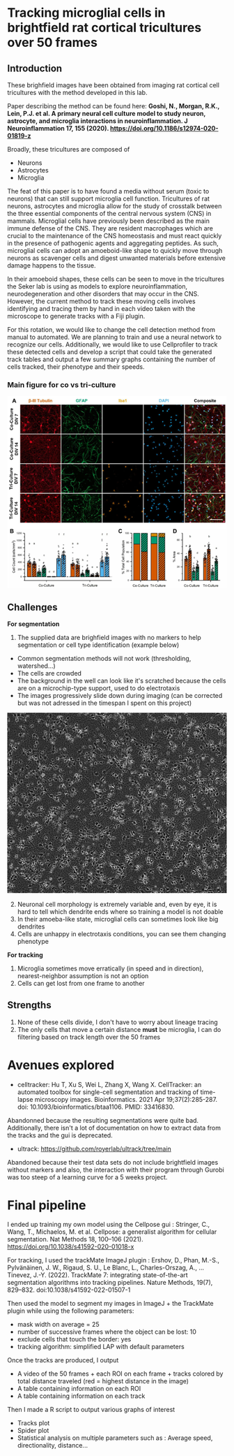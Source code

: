 # Tracking microglial cells in brightfield rat cortical tricultures over 50 frames

## Introduction

These brighfield images have been obtained from imaging rat cortical cell tricultures with the method developed in this lab.

Paper describing the method can be found here: **Goshi, N., Morgan, R.K., Lein, P.J. et al. A primary neural cell culture model to study neuron, astrocyte, and microglia interactions in neuroinflammation. J Neuroinflammation 17, 155 (2020). https://doi.org/10.1186/s12974-020-01819-z**

Broadly, these tricultures are composed of 
-  Neurons
-  Astrocytes
-  Microglia

The feat of this paper is to have found a media without serum (toxic to neurons) that can still support microglia cell function.
Tricultures of rat neurons, astrocytes and microglia allow for the study of crosstalk between the three essential components of the central nervous system (CNS) in mammals. Microglial cells have previously been described as the main immune defense of the CNS. They are resident macrophages which are crucial to the maintenance of the CNS homeostasis and must react quickly in the presence of pathogenic agents and aggregating peptides. As such, microglial cells can adopt an amoeboid-like shape to quickly move through neurons as scavenger cells and digest unwanted materials before extensive damage happens to the tissue.

In their amoeboid shapes, these cells can be seen to move in the tricultures the Seker lab is using as models to explore neuroinflammation, neurodegeneration and other disorders that may occur in the CNS. However, the current method to track these moving cells involves identifying and tracing them by hand in each video taken with the microscope to generate tracks with a Fiji plugin.

For this rotation, we would like to change the cell detection method from manual to automated. We are planning to train and use a neural network to recognize our cells. Additionally, we would like to use Cellprofiler to track these detected cells and develop a script that could take the generated track tables and output a few summary graphs containing the number of cells tracked, their phenotype and their speeds.


### Main figure for co vs tri-culture

![Screenshot](data/tricoculturepaper.png)


## Challenges
**For segmentation**

1.  The supplied data are brighfield images with no markers to help segmentation or cell type identification (example below)
-  Common segmentation methods will not work (thresholding, watershed...)
-  The cells are crowded
-  The background in the well can look like it's scratched because the cells are on a microchip-type support, used to do electrotaxis
-  The images progressively slide down during imaging (can be corrected but was not adressed in the timespan I spent on this project)

![Screenshot](data/image.png)

2.  Neuronal cell morphology is extremely variable and, even by eye, it is hard to tell which dendrite ends where so training a model is not doable
3.  In their amoeba-like state, microglial cells can sometimes look like big dendrites
4.  Cells are unhappy in electrotaxis conditions, you can see them changing phenotype

**For tracking**

1.  Microglia sometimes move erratically (in speed and in direction), nearest-neighbor assumption is not an option
2.  Cells can get lost from one frame to another

## Strengths

1.  None of these cells divide, I don't have to worry about lineage tracing
2.  The only cells that move a certain distance **must** be microglia, I can do filtering based on track length over the 50 frames

# Avenues explored

-  celltracker: Hu T, Xu S, Wei L, Zhang X, Wang X. CellTracker: an automated toolbox for single-cell segmentation and tracking of time-lapse microscopy images. Bioinformatics. 2021 Apr 19;37(2):285-287. doi: 10.1093/bioinformatics/btaa1106. PMID: 33416830.

Abandonned because the resulting segmentations were quite bad. Additionally, there isn't a lot of documentation on how to extract data from the tracks and the gui is deprecated.

-  ultrack: https://github.com/royerlab/ultrack/tree/main

Abandoned because their test data sets do not include brightfield images without markers and also, the interaction with their program through Gurobi was too steep of a learning curve for a 5 weeks project.

# Final pipeline

I ended up training my own model using the Cellpose gui : Stringer, C., Wang, T., Michaelos, M. et al. Cellpose: a generalist algorithm for cellular segmentation. Nat Methods 18, 100–106 (2021). https://doi.org/10.1038/s41592-020-01018-x

For tracking, I used the trackMate ImageJ plugin : Ershov, D., Phan, M.-S., Pylvänäinen, J. W., Rigaud, S. U., Le Blanc, L., Charles-Orszag, A., … Tinevez, J.-Y. (2022). TrackMate 7: integrating state-of-the-art segmentation algorithms into tracking pipelines. Nature Methods, 19(7), 829–832. doi:10.1038/s41592-022-01507-1

Then used the model to segment my images in ImageJ + the TrackMate plugin while using the following parameters:
-  mask width on average = 25
-  number of successive frames where the object can be lost: 10
-  exclude cells that touch the border: yes
-  tracking algorithm: simplified LAP with default parameters

Once the tracks are produced, I output
-  A video of the 50 frames + each ROI on each frame + tracks colored by total distance traveled (red = highest distance in the image)
-  A table containing information on each ROI
-  A table containing information on each track

Then I made a R script to output various graphs of interest
-  Tracks plot
-  Spider plot
-  Statistical analysis on multiple parameters such as : Average speed, directionality, distance...













